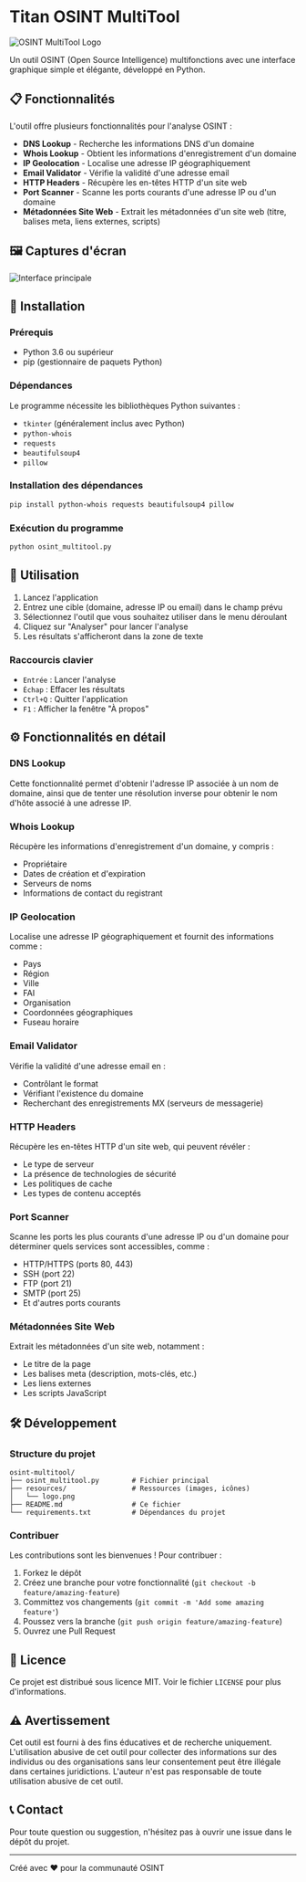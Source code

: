 # Titan OSINT MultiTool

![OSINT MultiTool Logo](resources/logo.png)

Un outil OSINT (Open Source Intelligence) multifonctions avec une interface graphique simple et élégante, développé en Python.

## 📋 Fonctionnalités

L'outil offre plusieurs fonctionnalités pour l'analyse OSINT :

- **DNS Lookup** - Recherche les informations DNS d'un domaine
- **Whois Lookup** - Obtient les informations d'enregistrement d'un domaine
- **IP Geolocation** - Localise une adresse IP géographiquement
- **Email Validator** - Vérifie la validité d'une adresse email
- **HTTP Headers** - Récupère les en-têtes HTTP d'un site web
- **Port Scanner** - Scanne les ports courants d'une adresse IP ou d'un domaine
- **Métadonnées Site Web** - Extrait les métadonnées d'un site web (titre, balises meta, liens externes, scripts)

## 🖼️ Captures d'écran

![Interface principale](resources/screenshot1.png)

## 🚀 Installation

### Prérequis

- Python 3.6 ou supérieur
- pip (gestionnaire de paquets Python)

### Dépendances

Le programme nécessite les bibliothèques Python suivantes :
- `tkinter` (généralement inclus avec Python)
- `python-whois`
- `requests`
- `beautifulsoup4`
- `pillow`

### Installation des dépendances

```bash
pip install python-whois requests beautifulsoup4 pillow
```

### Exécution du programme

```bash
python osint_multitool.py
```

## 🔧 Utilisation

1. Lancez l'application
2. Entrez une cible (domaine, adresse IP ou email) dans le champ prévu
3. Sélectionnez l'outil que vous souhaitez utiliser dans le menu déroulant
4. Cliquez sur "Analyser" pour lancer l'analyse
5. Les résultats s'afficheront dans la zone de texte

### Raccourcis clavier

- `Entrée` : Lancer l'analyse
- `Échap` : Effacer les résultats
- `Ctrl+Q` : Quitter l'application
- `F1` : Afficher la fenêtre "À propos"

## ⚙️ Fonctionnalités en détail

### DNS Lookup

Cette fonctionnalité permet d'obtenir l'adresse IP associée à un nom de domaine, ainsi que de tenter une résolution inverse pour obtenir le nom d'hôte associé à une adresse IP.

### Whois Lookup

Récupère les informations d'enregistrement d'un domaine, y compris :
- Propriétaire
- Dates de création et d'expiration
- Serveurs de noms
- Informations de contact du registrant

### IP Geolocation

Localise une adresse IP géographiquement et fournit des informations comme :
- Pays
- Région
- Ville
- FAI
- Organisation
- Coordonnées géographiques
- Fuseau horaire

### Email Validator

Vérifie la validité d'une adresse email en :
- Contrôlant le format
- Vérifiant l'existence du domaine
- Recherchant des enregistrements MX (serveurs de messagerie)

### HTTP Headers

Récupère les en-têtes HTTP d'un site web, qui peuvent révéler :
- Le type de serveur
- La présence de technologies de sécurité
- Les politiques de cache
- Les types de contenu acceptés

### Port Scanner

Scanne les ports les plus courants d'une adresse IP ou d'un domaine pour déterminer quels services sont accessibles, comme :
- HTTP/HTTPS (ports 80, 443)
- SSH (port 22)
- FTP (port 21)
- SMTP (port 25)
- Et d'autres ports courants

### Métadonnées Site Web

Extrait les métadonnées d'un site web, notamment :
- Le titre de la page
- Les balises meta (description, mots-clés, etc.)
- Les liens externes
- Les scripts JavaScript

## 🛠️ Développement

### Structure du projet

```
osint-multitool/
├── osint_multitool.py        # Fichier principal
├── resources/                # Ressources (images, icônes)
│   └── logo.png
├── README.md                 # Ce fichier
└── requirements.txt          # Dépendances du projet
```

### Contribuer

Les contributions sont les bienvenues ! Pour contribuer :

1. Forkez le dépôt
2. Créez une branche pour votre fonctionnalité (`git checkout -b feature/amazing-feature`)
3. Committez vos changements (`git commit -m 'Add some amazing feature'`)
4. Poussez vers la branche (`git push origin feature/amazing-feature`)
5. Ouvrez une Pull Request

## 📄 Licence

Ce projet est distribué sous licence MIT. Voir le fichier `LICENSE` pour plus d'informations.

## ⚠️ Avertissement

Cet outil est fourni à des fins éducatives et de recherche uniquement. L'utilisation abusive de cet outil pour collecter des informations sur des individus ou des organisations sans leur consentement peut être illégale dans certaines juridictions. L'auteur n'est pas responsable de toute utilisation abusive de cet outil.

## 📞 Contact

Pour toute question ou suggestion, n'hésitez pas à ouvrir une issue dans le dépôt du projet.

---

Créé avec ❤️ pour la communauté OSINT
